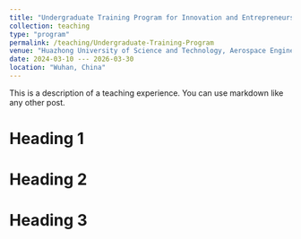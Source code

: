 ```yaml
---
title: "Undergraduate Training Program for Innovation and Entrepreneurship（National）"
collection: teaching
type: "program"
permalink: /teaching/Undergraduate-Training-Program
venue: "Huazhong University of Science and Technology, Aerospace Engineering"
date: 2024-03-10 --- 2026-03-30
location: "Wuhan, China"
---
```


This is a description of a teaching experience. You can use markdown like any other post.

Heading 1
======

Heading 2
======

Heading 3
======
